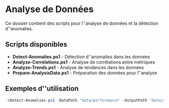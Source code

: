 # Analyse de Données

Ce dossier contient des scripts pour l''analyse de données et la détection d''anomalies.

## Scripts disponibles

- **Detect-Anomalies.ps1** - Détection d''anomalies dans les données
- **Analyze-Correlations.ps1** - Analyse de corrélations entre métriques
- **Analyze-Trends.ps1** - Analyse de tendances dans les données
- **Prepare-AnalysisData.ps1** - Préparation des données pour l''analyse

## Exemples d''utilisation

```powershell
.\Detect-Anomalies.ps1 -DataPath "data/performance" -OutputPath "data/analysis"
```
